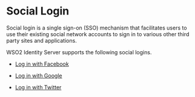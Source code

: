 # Social Login

Social login is a single sign-on (SSO) mechanism that facilitates users to use their existing social network accounts 
to sign in to various other third party sites and applications.

WSO2 Identity Server supports the following social logins.

-   [Log in with Facebook]({{base_path}}/guides/identity-federation/facebook)

-   [Log in with Google]({{base_path}}/guides/identity-federation/google)

-   [Log in with Twitter]({{base_path}}/guides/identity-federation/twitter)

<!-- -   [Log in with Microsoft login]({{base_path}}/microsoft-login)-->


